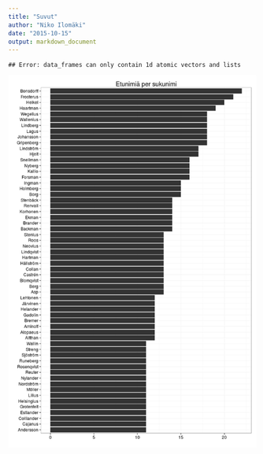 ```yaml
---
title: "Suvut"
author: "Niko Ilomäki"
date: "2015-10-15"
output: markdown_document
---
```





```
## Error: data_frames can only contain 1d atomic vectors and lists
```

![plot of chunk suvut](figure/suvut-1.png) 
